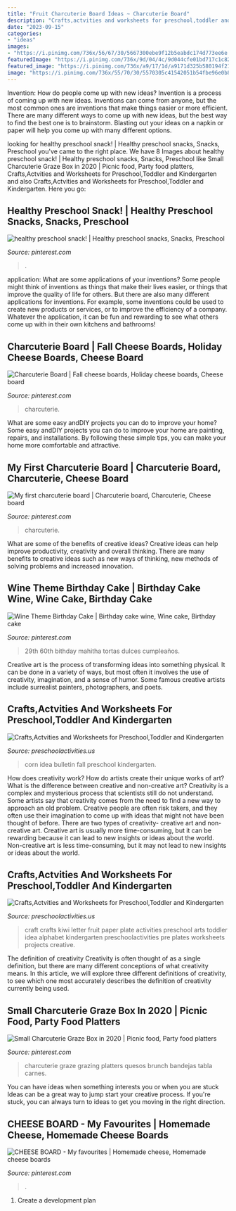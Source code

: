 ```yaml
---
title: "Fruit Charcuterie Board Ideas ~ Charcuterie Board"
description: "Crafts,actvities and worksheets for preschool,toddler and kindergarten"
date: "2023-09-15"
categories:
- "ideas"
images:
- "https://i.pinimg.com/736x/56/67/30/5667300ebe9f12b5eabdc174d773ee6e.jpg"
featuredImage: "https://i.pinimg.com/736x/9d/04/4c/9d044cfe01bd717c1c82aa01e92f0d69.jpg"
featured_image: "https://i.pinimg.com/736x/a9/17/1d/a9171d325b580194f21fa930e7ee745e.jpg"
image: "https://i.pinimg.com/736x/55/70/30/5570305c41542051b54fbe96e0b8c510.jpg"
---
```



Invention: How do people come up with new ideas?
Invention is a process of coming up with new ideas. Inventions can come from anyone, but the most common ones are inventions that make things easier or more efficient. There are many different ways to come up with new ideas, but the best way to find the best one is to brainstorm. Blasting out your ideas on a napkin or paper will help you come up with many different options.

	

		
looking for healthy preschool snack! | Healthy preschool snacks, Snacks, Preschool you've came to the right place. We have 8 Images about healthy preschool snack! | Healthy preschool snacks, Snacks, Preschool like Small Charcuterie Graze Box in 2020 | Picnic food, Party food platters, Crafts,Actvities and Worksheets for Preschool,Toddler and Kindergarten and also Crafts,Actvities and Worksheets for Preschool,Toddler and Kindergarten. Here you go:
		
    
## Healthy Preschool Snack! | Healthy Preschool Snacks, Snacks, Preschool

<img loading=lazy src="https://i.pinimg.com/736x/ad/f4/ac/adf4ac2a5fbc7d9871d5a308af807fdd.jpg" onerror="this.onerror=null;this.src='https://tse2.mm.bing.net/th?id=OIP.7MfG5yIIHNkofsCYnuI02wHaJ3&amp;pid=15.1';" alt="healthy preschool snack! | Healthy preschool snacks, Snacks, Preschool">

_Source: pinterest.com_

>. 

	

application: What are some applications of your inventions?
Some people might think of inventions as things that make their lives easier, or things that improve the quality of life for others. But there are also many different applications for inventions. For example, some inventions could be used to create new products or services, or to improve the efficiency of a company. Whatever the application, it can be fun and rewarding to see what others come up with in their own kitchens and bathrooms!

    
## Charcuterie Board | Fall Cheese Boards, Holiday Cheese Boards, Cheese Board

<img loading=lazy src="https://i.pinimg.com/736x/03/f0/a1/03f0a17ad06e5f636fba5f64458d8482.jpg" onerror="this.onerror=null;this.src='https://tse2.mm.bing.net/th?id=OIP.3NUp1V5xw29C9mPBRvKMqQHaKX&amp;pid=15.1';" alt="Charcuterie Board | Fall cheese boards, Holiday cheese boards, Cheese board">

_Source: pinterest.com_

>charcuterie. 

	

What are some easy andDIY projects you can do to improve your home?
Some easy andDIY projects you can do to improve your home are painting, repairs, and installations. By following these simple tips, you can make your home more comfortable and attractive.

    
## My First Charcuterie Board | Charcuterie Board, Charcuterie, Cheese Board

<img loading=lazy src="https://i.pinimg.com/736x/9d/04/4c/9d044cfe01bd717c1c82aa01e92f0d69.jpg" onerror="this.onerror=null;this.src='https://tse3.mm.bing.net/th?id=OIP.rAHaJkXPD1mzoFp_0g4AJwHaJ3&amp;pid=15.1';" alt="My first charcuterie board | Charcuterie board, Charcuterie, Cheese board">

_Source: pinterest.com_

>charcuterie. 

	

What are some of the benefits of creative ideas?
Creative ideas can help improve productivity, creativity and overall thinking. There are many benefits to creative ideas such as new ways of thinking, new methods of solving problems and increased innovation.

    
## Wine Theme Birthday Cake | Birthday Cake Wine, Wine Cake, Birthday Cake

<img loading=lazy src="https://i.pinimg.com/736x/56/67/30/5667300ebe9f12b5eabdc174d773ee6e.jpg" onerror="this.onerror=null;this.src='https://tse4.mm.bing.net/th?id=OIP.9seAIom_bE6rGhzkon5vXQHaJ3&amp;pid=15.1';" alt="Wine Theme Birthday Cake | Birthday cake wine, Wine cake, Birthday cake">

_Source: pinterest.com_

>29th 60th bithday mahitha tortas dulces cumpleaños. 

	

Creative art is the process of transforming ideas into something physical. It can be done in a variety of ways, but most often it involves the use of creativity, imagination, and a sense of humor. Some famous creative artists include surrealist painters, photographers, and poets.

    
## Crafts,Actvities And Worksheets For Preschool,Toddler And Kindergarten

<img loading=lazy src="http://www.preschoolactivities.us/wp-content/uploads/2017/10/corn-bulletin-board-idea.jpg" onerror="this.onerror=null;this.src='https://tse4.mm.bing.net/th?id=OIP.puNMZ4jDocilDcm399LDfAHaNJ&amp;pid=15.1';" alt="Crafts,Actvities and Worksheets for Preschool,Toddler and Kindergarten">

_Source: preschoolactivities.us_

>corn idea bulletin fall preschool kindergarten. 

	

How does creativity work? How do artists create their unique works of art? What is the difference between creative and non-creative art?
Creativity is a complex and mysterious process that scientists still do not understand. Some artists say that creativity comes from the need to find a new way to approach an old problem. Creative people are often risk takers, and they often use their imagination to come up with ideas that might not have been thought of before. There are two types of creativity- creative art and non-creative art. Creative art is usually more time-consuming, but it can be rewarding because it can lead to new insights or ideas about the world. Non-creative art is less time-consuming, but it may not lead to new insights or ideas about the world.

    
## Crafts,Actvities And Worksheets For Preschool,Toddler And Kindergarten

<img loading=lazy src="http://www.preschoolactivities.us/wp-content/uploads/2015/01/paper-plate-kiwi-craft.jpg" onerror="this.onerror=null;this.src='https://tse4.mm.bing.net/th?id=OIP.sCPpS-iPP-wOrwDhEGt2OQHaJ3&amp;pid=15.1';" alt="Crafts,Actvities and Worksheets for Preschool,Toddler and Kindergarten">

_Source: preschoolactivities.us_

>craft crafts kiwi letter fruit paper plate activities preschool arts toddler idea alphabet kindergarten preschoolactivities pre plates worksheets projects creative. 

	

The definition of creativity
Creativity is often thought of as a single definition, but there are many different conceptions of what creativity means. In this article, we will explore three different definitions of creativity, to see which one most accurately describes the definition of creativity currently being used.

    
## Small Charcuterie Graze Box In 2020 | Picnic Food, Party Food Platters

<img loading=lazy src="https://i.pinimg.com/736x/55/70/30/5570305c41542051b54fbe96e0b8c510.jpg" onerror="this.onerror=null;this.src='https://tse4.mm.bing.net/th?id=OIP.J_x0jyHMT6BJV-9Y5ZyN3AHaJ3&amp;pid=15.1';" alt="Small Charcuterie Graze Box in 2020 | Picnic food, Party food platters">

_Source: pinterest.com_

>charcuterie graze grazing platters quesos brunch bandejas tabla carnes. 

	

You can have ideas when something interests you or when you are stuck
Ideas can be a great way to jump start your creative process. If you're stuck, you can always turn to ideas to get you moving in the right direction.

    
## CHEESE BOARD - My Favourites | Homemade Cheese, Homemade Cheese Boards

<img loading=lazy src="https://i.pinimg.com/736x/a9/17/1d/a9171d325b580194f21fa930e7ee745e.jpg" onerror="this.onerror=null;this.src='https://tse4.mm.bing.net/th?id=OIP.sZ0XjXFfEIcaINFXrwaFyQHaJ3&amp;pid=15.1';" alt="CHEESE BOARD - My favourites | Homemade cheese, Homemade cheese boards">

_Source: pinterest.com_

>. 

	

1. Create a development plan 

